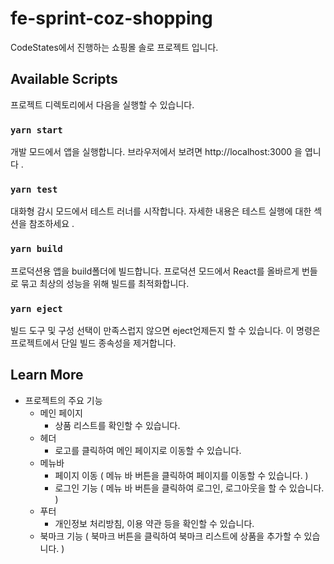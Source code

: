 # fe-sprint-coz-shopping

CodeStates에서 진행하는 쇼핑몰 솔로 프로젝트 입니다.

## Available Scripts

프로젝트 디렉토리에서 다음을 실행할 수 있습니다.

### `yarn start`

개발 모드에서 앱을 실행합니다. 브라우저에서 보려면 http://localhost:3000 을 엽니다 .

### `yarn test`

대화형 감시 모드에서 테스트 러너를 시작합니다. 자세한 내용은 테스트 실행에 대한 섹션을 참조하세요 .

### `yarn build`

프로덕션용 앱을 build폴더에 빌드합니다.
프로덕션 모드에서 React를 올바르게 번들로 묶고 최상의 성능을 위해 빌드를 최적화합니다.

### `yarn eject`

빌드 도구 및 구성 선택이 만족스럽지 않으면 eject언제든지 할 수 있습니다. 이 명령은 프로젝트에서 단일 빌드 종속성을 제거합니다.

## Learn More

- 프로젝트의 주요 기능
  - 메인 페이지
    - 상품 리스트를 확인할 수 있습니다.
  - 헤더
    - 로고를 클릭하여 메인 페이지로 이동할 수 있습니다.
  - 메뉴바
    - 페이지 이동 ( 메뉴 바 버튼을 클릭하여 페이지를 이동할 수 있습니다. )
    - 로그인 기능 ( 메뉴 바 버튼을 클릭하여 로그인, 로그아웃을 할 수 있습니다. )
  - 푸터
    - 개인정보 처리방침, 이용 약관 등을 확인할 수 있습니다.
  - 북마크 기능 ( 북마크 버튼을 클릭하여 북마크 리스트에 상품을 추가할 수 있습니다. )
